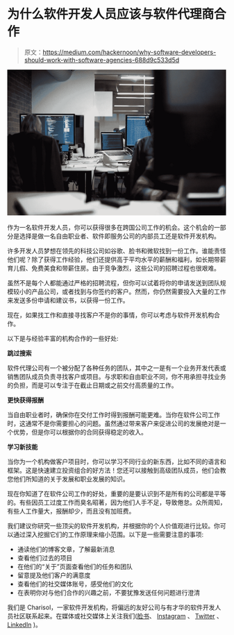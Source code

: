 # 为什么软件开发人员应该与软件代理商合作

> 原文：<https://medium.com/hackernoon/why-software-developers-should-work-with-software-agencies-688d9c533d5d>

![](img/928fa06751e371b8d471ea88d63bce44.png)

作为一名软件开发人员，你可以获得很多在跨国公司工作的机会。这个机会的一部分是选择是做一名自由职业者、软件即服务公司的内部员工还是软件开发机构。

许多开发人员梦想在领先的科技公司如谷歌、脸书和微软找到一份工作。谁能责怪他们呢？除了获得工作经验，他们还提供高于平均水平的薪酬和福利，如长期带薪育儿假、免费美食和带薪住房。由于竞争激烈，这些公司的招聘过程也很艰难。

虽然不是每个人都能通过严格的招聘流程，但你可以试着将你的申请发送到团队规模较小的产品公司，或者找到与你签约的客户。然而，你仍然需要投入大量的工作来发送多份申请和建议书，以获得一份工作。

现在，如果找工作和直接寻找客户不是你的事情，你可以考虑与软件开发机构合作。

以下是与经验丰富的机构合作的一些好处:

**跳过搜索**

软件代理公司有一个被分配了各种任务的团队，其中之一是有一个业务开发代表或销售团队成员负责寻找客户或项目。与求职和自由职业不同，你不用承担寻找业务的负担，而是可以专注于在截止日期或之前交付高质量的工作。

**更快获得报酬**

当自由职业者时，确保你在交付工作时得到报酬可能更难。当你在软件公司工作时，这通常不是你需要担心的问题。虽然通过带来客户来促进公司的发展绝对是一个优势，但是你可以根据你的合同获得稳定的收入。

**学习新技能**

当你为一个机构做客户项目时，你可以学习不同行业的新东西，比如不同的语言和框架。这是快速建立投资组合的好方法！您还可以接触到高级团队成员，他们会教您他们所知道的关于发展和职业发展的知识。

现在你知道了在软件公司工作的好处，重要的是要认识到不是所有的公司都是平等的。有些因员工过度工作而臭名昭著，因为他们人手不足，导致倦怠。众所周知，有些人工作量大，报酬却少，而且没有加班费。

我们建议你研究一些顶尖的软件开发机构，并根据你的个人价值观进行比较。你可以通过深入挖掘它们的工作原理来缩小范围。以下是一些需要注意的事项:

*   通读他们的博客文章，了解最新消息
*   查看他们过去的项目
*   在他们的“关于”页面查看他们的任务和团队
*   留意提及他们客户的满意度
*   查看他们的社交媒体账号，感受他们的文化
*   在表明你对与他们合作的兴趣之前，不要犹豫发送任何问题进行澄清

我们是 Charisol，一家软件开发机构，将偏远的友好公司与有才华的软件开发人员社区联系起来。在媒体或社交媒体上关注我们([脸书](https://m.facebook.com)、 [Instagram](https://www.instagram.com/charisoltech/) 、 [Twitter](https://twitter.com/CharisolTech) 、 [LinkedIn](https://www.linkedin.com/company/charisoltech/) )。